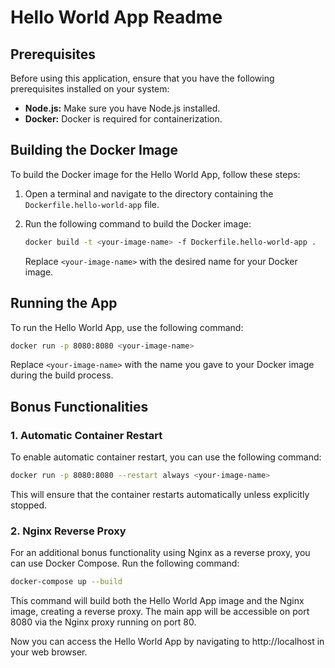 # Hello World App Readme

## Prerequisites

Before using this application, ensure that you have the following prerequisites installed on your system:

- **Node.js:** Make sure you have Node.js installed.
- **Docker:** Docker is required for containerization.

## Building the Docker Image

To build the Docker image for the Hello World App, follow these steps:

1. Open a terminal and navigate to the directory containing the `Dockerfile.hello-world-app` file.
2. Run the following command to build the Docker image:

    ```bash
    docker build -t <your-image-name> -f Dockerfile.hello-world-app .
    ```

    Replace `<your-image-name>` with the desired name for your Docker image.

## Running the App

To run the Hello World App, use the following command:

```bash
docker run -p 8080:8080 <your-image-name>
```

Replace `<your-image-name>` with the name you gave to your Docker image during the build process.

## Bonus Functionalities

### 1. Automatic Container Restart

To enable automatic container restart, you can use the following command:

```bash
docker run -p 8080:8080 --restart always <your-image-name>
```

This will ensure that the container restarts automatically unless explicitly stopped.

### 2. Nginx Reverse Proxy

For an additional bonus functionality using Nginx as a reverse proxy, you can use Docker Compose. Run the following command:

```bash
docker-compose up --build
```

This command will build both the Hello World App image and the Nginx image, creating a reverse proxy. The main app will be accessible on port 8080 via the Nginx proxy running on port 80.

Now you can access the Hello World App by navigating to http://localhost in your web browser.

